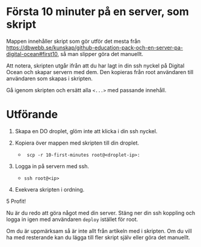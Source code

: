 
Första 10 minuter på en server, som skript
==========================================

Mappen innehåller skript som gör utför det mesta från https://dbwebb.se/kunskap/github-education-pack-och-en-server-pa-digital-ocean#first10, så man slipper göra det manuellt.

Att notera, skripten utgår ifrån att du har lagt in din ssh nyckel på Digital Ocean och skapar servern med dem. Den kopieras från root användaren till användaren som skapas i skripten.

Gå igenom skripten och ersätt alla `<...>` med passande innehåll.



# Utförande

1. Skapa en DO droplet, glöm inte att klicka i din ssh nyckel.

2. Kopiera över mappen med skripten till din droplet.
    - ` scp -r 10-first-minutes root@<droplet-ip>:`

3. Logga in på servern med ssh.
    - `ssh root@<ip>`

4. Exekvera skripten i ordning.

5 Profit!

Nu är du redo att göra något med din server. Stäng ner din ssh koppling och logga in igen med användaren `deploy` istället för root.

Om du är uppmärksam så är inte allt från artikeln med i skripten. Om du vill ha med resterande kan du lägga till fler skript själv eller göra det manuellt.
